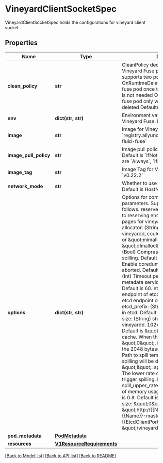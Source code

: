# VineyardClientSocketSpec

VineyardClientSocketSpec holds the configurations for vineyard client socket
## Properties
Name | Type | Description | Notes
------------ | ------------- | ------------- | -------------
**clean_policy** | **str** | CleanPolicy decides when to clean Vineyard Fuse pods. Currently Fluid supports two policies: OnDemand and OnRuntimeDeleted OnDemand cleans fuse pod once th fuse pod on some node is not needed OnRuntimeDeleted cleans fuse pod only when the cache runtime is deleted Defaults to OnRuntimeDeleted | [optional] 
**env** | **dict(str, str)** | Environment variables that will be used by Vineyard Fuse. Default is not set. | [optional] 
**image** | **str** | Image for Vineyard Fuse Default is &#x60;registry.aliyuncs.com/vineyard/vineyard-fluid-fuse&#x60; | [optional] 
**image_pull_policy** | **str** | Image pull policy for Vineyard Fuse Default is &#x60;IfNotPresent&#x60; Available values are &#x60;Always&#x60;, &#x60;IfNotPresent&#x60;, &#x60;Never&#x60; | [optional] 
**image_tag** | **str** | Image Tag for Vineyard Fuse Default is &#x60;v0.22.2&#x60; | [optional] 
**network_mode** | **str** | Whether to use hostnetwork or not Default is HostNetwork | [optional] 
**options** | **dict(str, str)** | Options for configuring vineyardd parameters. Supported options are as follows.   reserve_memory: (Bool) Whether to reserving enough physical memory pages for vineyardd.                   Default is true.   allocator: (String) The allocator used by vineyardd, could be \&quot;dlmalloc\&quot; or \&quot;mimalloc\&quot;.              Default is \&quot;dlmalloc\&quot;.   compression: (Bool) Compress before migration or spilling.                Default is true.   coredump: (Bool) Enable coredump core dump when been aborted.             Default is false.   meta_timeout: (Int) Timeout period before waiting the metadata service to be ready, in seconds        Default is 60.   etcd_endpoint: (String) The endpoint of etcd.                  Default is same as the etcd endpoint of vineyard worker.   etcd_prefix: (String) Metadata path prefix in etcd.                Default is \&quot;/vineyard\&quot;.   size: (String) shared memory size for vineyardd.                  1024M, 1024000, 1G, or 1Gi.                  Default is \&quot;0\&quot;, which means no cache.                  When the size is not set to \&quot;0\&quot;, it should be greater than the 2048 bytes(2K).   spill_path: (String) Path to spill temporary files, if not set, spilling will be disabled.               Default is \&quot;\&quot;.   spill_lower_rate: (Double) The lower rate of memory usage to trigger spilling.         Default is 0.3.   spill_upper_rate: (Double) The upper rate of memory usage to stop spilling.         Default is 0.8. Default is as follows. fuse:   options:     size: \&quot;0\&quot;     etcd_endpoint: \&quot;http://{{Name}}-master-0.{{Name}}-master.{{Namespace}}:{{EtcdClientPort}}\&quot;     etcd_prefix: \&quot;/vineyard\&quot; | [optional] 
**pod_metadata** | [**PodMetadata**](PodMetadata.md) |  | [optional] 
**resources** | [**V1ResourceRequirements**](V1ResourceRequirements.md) |  | [optional] 

[[Back to Model list]](../README.md#documentation-for-models) [[Back to API list]](../README.md#documentation-for-api-endpoints) [[Back to README]](../README.md)


